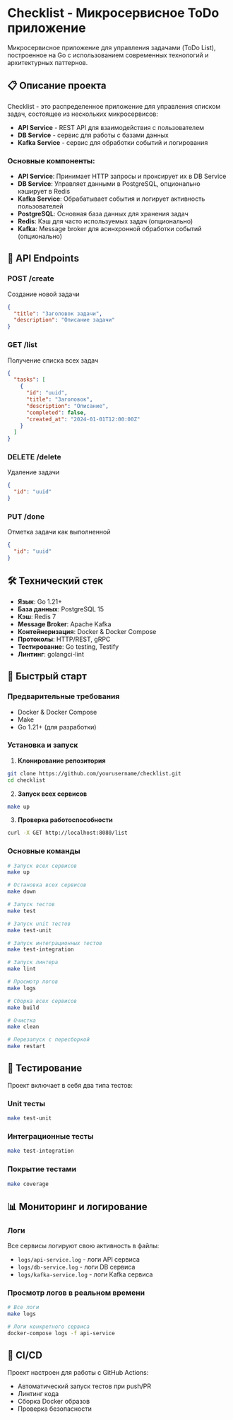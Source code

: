 # Checklist - Микросервисное ToDo приложение

Микросервисное приложение для управления задачами (ToDo List), построенное на Go с использованием современных технологий и архитектурных паттернов.

## 📋 Описание проекта

Checklist - это распределенное приложение для управления списком задач, состоящее из нескольких микросервисов:

- **API Service** - REST API для взаимодействия с пользователем
- **DB Service** - сервис для работы с базами данных
- **Kafka Service** - сервис для обработки событий и логирования 

### Основные компоненты:

- **API Service**: Принимает HTTP запросы и проксирует их в DB Service
- **DB Service**: Управляет данными в PostgreSQL, опционально кэширует в Redis
- **Kafka Service**: Обрабатывает события и логирует активность пользователей
- **PostgreSQL**: Основная база данных для хранения задач
- **Redis**: Кэш для часто используемых задач (опционально)
- **Kafka**: Message broker для асинхронной обработки событий (опционально)

## 📡 API Endpoints

### POST /create
Создание новой задачи
```json
{
  "title": "Заголовок задачи",
  "description": "Описание задачи"
}
```

### GET /list
Получение списка всех задач
```json
{
  "tasks": [
    {
      "id": "uuid",
      "title": "Заголовок",
      "description": "Описание",
      "completed": false,
      "created_at": "2024-01-01T12:00:00Z"
    }
  ]
}
```

### DELETE /delete
Удаление задачи
```json
{
  "id": "uuid"
}
```

### PUT /done
Отметка задачи как выполненной
```json
{
  "id": "uuid"
}
```

## 🛠️ Технический стек

- **Язык**: Go 1.21+
- **База данных**: PostgreSQL 15
- **Кэш**: Redis 7
- **Message Broker**: Apache Kafka
- **Контейнеризация**: Docker & Docker Compose
- **Протоколы**: HTTP/REST, gRPC 
- **Тестирование**: Go testing, Testify
- **Линтинг**: golangci-lint

## 🚀 Быстрый старт

### Предварительные требования

- Docker & Docker Compose
- Make
- Go 1.21+ (для разработки)

### Установка и запуск

1. **Клонирование репозитория**
```bash
git clone https://github.com/yourusername/checklist.git
cd checklist
```

2. **Запуск всех сервисов**
```bash
make up
```

3. **Проверка работоспособности**
```bash
curl -X GET http://localhost:8080/list
```

### Основные команды

```bash
# Запуск всех сервисов
make up

# Остановка всех сервисов
make down

# Запуск тестов
make test

# Запуск unit тестов
make test-unit

# Запуск интеграционных тестов
make test-integration

# Запуск линтера
make lint

# Просмотр логов
make logs

# Сборка всех сервисов
make build

# Очистка
make clean

# Перезапуск с пересборкой
make restart
```

## 🧪 Тестирование

Проект включает в себя два типа тестов:

### Unit тесты
```bash
make test-unit
```

### Интеграционные тесты
```bash
make test-integration
```

### Покрытие тестами
```bash
make coverage
```

## 📊 Мониторинг и логирование

### Логи
Все сервисы логируют свою активность в файлы:
- `logs/api-service.log` - логи API сервиса
- `logs/db-service.log` - логи DB сервиса  
- `logs/kafka-service.log` - логи Kafka сервиса

### Просмотр логов в реальном времени
```bash
# Все логи
make logs

# Логи конкретного сервиса
docker-compose logs -f api-service
```

## 🔄 CI/CD

Проект настроен для работы с GitHub Actions:

- Автоматический запуск тестов при push/PR
- Линтинг кода
- Сборка Docker образов
- Проверка безопасности

